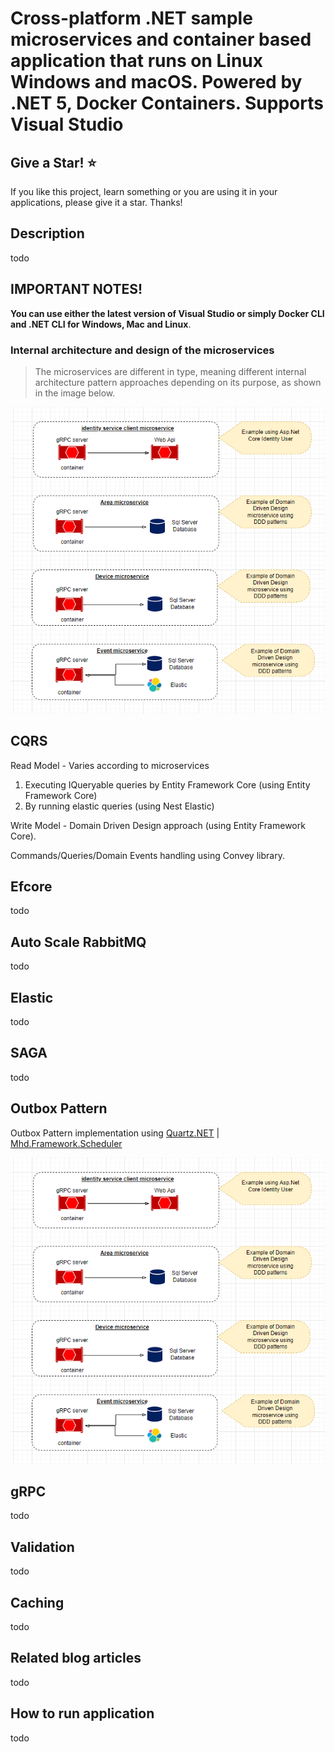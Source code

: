 ﻿# Cross-platform .NET sample microservices and container based application that runs on Linux Windows and macOS. Powered by .NET 5, Docker Containers. Supports Visual Studio

## Give a Star! :star:

If you like this project, learn something or you are using it in your applications, please give it a star. Thanks!

## Description
todo

## IMPORTANT NOTES!
**You can use either the latest version of Visual Studio or simply Docker CLI and .NET CLI for Windows, Mac and Linux**.

### Internal architecture and design of the microservices
> The microservices are different in type, meaning different internal architecture pattern approaches depending on its purpose, as shown in the image below.

<img  src="https://github.com/mahmudyahyayev/CountwareTrafficContainers/blob/main/img/CountwareContainer_Types_Of_Microservices.PNG?raw=true"></img> 

## CQRS
Read Model - Varies according to microservices
 1. Executing IQueryable queries by  Entity Framework Core (using Entity Framework Core) 
 2.  By running elastic queries (using Nest Elastic)

Write Model - Domain Driven Design approach (using Entity Framework Core).

Commands/Queries/Domain Events handling using Convey library.

## Efcore
todo

## Auto Scale RabbitMQ
todo

## Elastic
todo

## SAGA
todo

## Outbox Pattern
Outbox Pattern implementation using [Quartz.NET](https://github.com/quartznet/quartznet) | [Mhd.Framework.Scheduler](https://github.com/mahmudyahyayev/CountwareTrafficContainers/tree/main/src/BuildingBlocks/Mhd.Framework.Scheduler)

<img  src="https://github.com/mahmudyahyayev/CountwareTrafficContainers/blob/main/img/CountwareContainer_Types_Of_Microservices.PNG?raw=true"></img> 

## gRPC
todo

## Validation
todo

## Caching
todo

## Related blog articles
todo

## How to run application
todo
